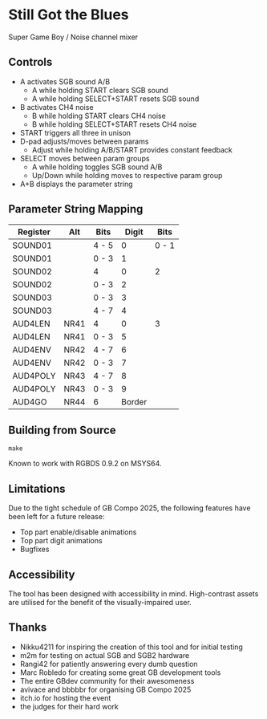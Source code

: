 # Still Got the Blues

Super Game Boy / Noise channel mixer

## Controls ##

* A activates SGB sound A/B
  * A while holding START clears SGB sound
  * A while holding SELECT+START resets SGB sound
* B activates CH4 noise
  * B while holding START clears CH4 noise
  * B while holding SELECT+START resets CH4 noise
* START triggers all three in unison
* D-pad adjusts/moves between params
  * Adjust while holding A/B/START provides constant feedback
* SELECT moves between param groups
  * A while holding toggles SGB sound A/B
  * Up/Down while holding moves to respective param group
* A+B displays the parameter string

## Parameter String Mapping

  | Register | Alt  | Bits  | Digit  | Bits  |
  |----------|------|-------|--------|-------|
  | SOUND01  |      | 4 - 5 | 0      | 0 - 1 |
  | SOUND01  |      | 0 - 3 | 1      |       |
  | SOUND02  |      |     4 | 0      | 2     |
  | SOUND02  |      | 0 - 3 | 2      |       |
  | SOUND03  |      | 0 - 3 | 3      |       |
  | SOUND03  |      | 4 - 7 | 4      |       |
  | AUD4LEN  | NR41 |     4 | 0      | 3     |
  | AUD4LEN  | NR41 | 0 - 3 | 5      |       |
  | AUD4ENV  | NR42 | 4 - 7 | 6      |       |
  | AUD4ENV  | NR42 | 0 - 3 | 7      |       |
  | AUD4POLY | NR43 | 4 - 7 | 8      |       |
  | AUD4POLY | NR43 | 0 - 3 | 9      |       |
  | AUD4GO   | NR44 |     6 | Border |       |

## Building from Source

```
make
```

Known to work with RGBDS 0.9.2 on MSYS64.

## Limitations

Due to the tight schedule of GB Compo 2025, the following features have been left for a future release:

* Top part enable/disable animations
* Top part digit animations
* Bugfixes

## Accessibility

The tool has been designed with accessibility in mind. High-contrast assets are utilised for the benefit of the visually-impaired user.

## Thanks

* Nikku4211 for inspiring the creation of this tool and for initial testing
* m2m for testing on actual SGB and SGB2 hardware
* Rangi42 for patiently answering every dumb question
* Marc Robledo for creating some great GB development tools
* The entire GBdev community for their awesomeness
* avivace and bbbbbr for organising GB Compo 2025
* itch.io for hosting the event
* the judges for their hard work
